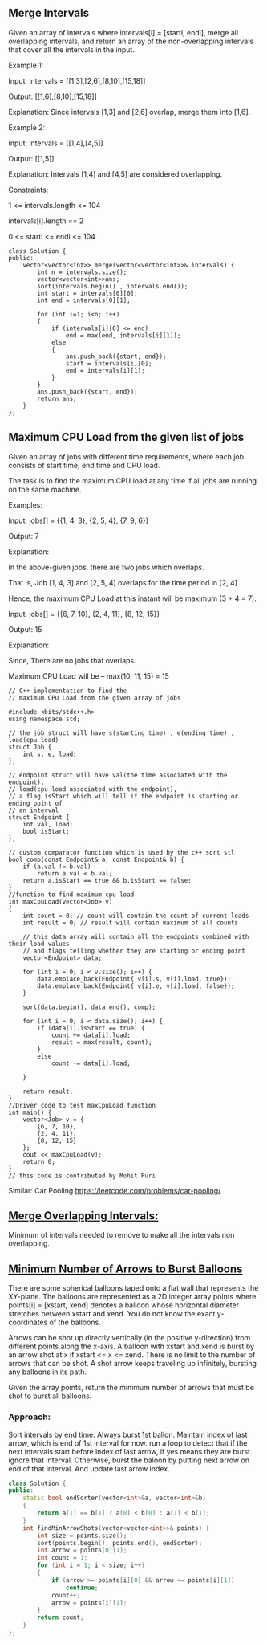 ## Merge Intervals

Given an array of intervals where intervals[i] = [starti, endi], merge all overlapping intervals, and return an array of the non-overlapping intervals that cover all the intervals in the input.

 
Example 1:

Input: intervals = [[1,3],[2,6],[8,10],[15,18]]

Output: [[1,6],[8,10],[15,18]]

Explanation: Since intervals [1,3] and [2,6] overlap, merge them into [1,6].


Example 2:

Input: intervals = [[1,4],[4,5]]

Output: [[1,5]]

Explanation: Intervals [1,4] and [4,5] are considered overlapping.
 

Constraints:

1 <= intervals.length <= 104

intervals[i].length == 2

0 <= starti <= endi <= 104


```
class Solution {
public:
    vector<vector<int>> merge(vector<vector<int>>& intervals) {
        int n = intervals.size();
        vector<vector<int>>ans;
        sort(intervals.begin() , intervals.end());
        int start = intervals[0][0];
        int end = intervals[0][1];

        for (int i=1; i<n; i++)
        {
            if (intervals[i][0] <= end)
                end = max(end, intervals[i][1]);
            else
            {
                ans.push_back({start, end});
                start = intervals[i][0];
                end = intervals[i][1];
            }
        }
        ans.push_back({start, end});
        return ans;
    }
};
```

## Maximum CPU Load from the given list of jobs
Given an array of jobs with different time requirements, where each job consists of start time, end time and CPU load. 

The task is to find the maximum CPU load at any time if all jobs are running on the same machine.

Examples: 

Input: jobs[] = {{1, 4, 3}, {2, 5, 4}, {7, 9, 6}} 

Output: 7 

Explanation: 

In the above-given jobs, there are two jobs which overlaps. 

That is, Job [1, 4, 3] and [2, 5, 4] overlaps for the time period in [2, 4] 

Hence, the maximum CPU Load at this instant will be maximum (3 + 4 = 7).



Input: jobs[] = {{6, 7, 10}, {2, 4, 11}, {8, 12, 15}} 

Output: 15 

Explanation: 

Since, There are no jobs that overlaps. 

Maximum CPU Load will be – max(10, 11, 15) = 15

```
// C++ implementation to find the
// maximum CPU Load from the given array of jobs

#include <bits/stdc++.h>
using namespace std;

// the job struct will have s(starting time) , e(ending time) , load(cpu load)
struct Job {
	int s, e, load;
};

// endpoint struct will have val(the time associated with the endpoint),
// load(cpu load associated with the endpoint),
// a flag isStart which will tell if the endpoint is starting or ending point of
// an interval
struct Endpoint {
	int val, load;
	bool isStart;
};

// custom comparator function which is used by the c++ sort stl
bool comp(const Endpoint& a, const Endpoint& b) {
	if (a.val != b.val)
		return a.val < b.val;
	return a.isStart == true && b.isStart == false;
}
//function to find maximum cpu load
int maxCpuLoad(vector<Job> v)
{
	int count = 0; // count will contain the count of current loads
	int result = 0; // result will contain maximum of all counts

	// this data array will contain all the endpoints combined with their load values
	// and flags telling whether they are starting or ending point
	vector<Endpoint> data;

	for (int i = 0; i < v.size(); i++) {
		data.emplace_back(Endpoint{ v[i].s, v[i].load, true});
		data.emplace_back(Endpoint{ v[i].e, v[i].load, false});
	}

	sort(data.begin(), data.end(), comp);

	for (int i = 0; i < data.size(); i++) {
		if (data[i].isStart == true) {
			count += data[i].load;
			result = max(result, count);
		}
		else
			count -= data[i].load;

	}

	return result;
}
//Driver code to test maxCpuLoad function
int main() {
	vector<Job> v = {
		{6, 7, 10},
		{2, 4, 11}, 
		{8, 12, 15}
	};
	cout << maxCpuLoad(v);
	return 0;
}
// this code is contributed by Mohit Puri

```

Similar: 
Car Pooling 
https://leetcode.com/problems/car-pooling/

## [Merge Overlapping Intervals: ](https://leetcode.com/problems/non-overlapping-intervals/description/)
Minimum of intervals needed to remove to make all the intervals non overlapping. 

## [Minimum Number of Arrows to Burst Balloons](https://leetcode.com/problems/minimum-number-of-arrows-to-burst-balloons/description/)
There are some spherical balloons taped onto a flat wall that represents the XY-plane. The balloons are represented as a 2D integer array points where points[i] = [xstart, xend] denotes a balloon whose horizontal diameter stretches between xstart and xend. You do not know the exact y-coordinates of the balloons.


Arrows can be shot up directly vertically (in the positive y-direction) from different points along the x-axis. A balloon with xstart and xend is burst by an arrow shot at x if xstart <= x <= xend. There is no limit to the number of arrows that can be shot. A shot arrow keeps traveling up infinitely, bursting any balloons in its path.


Given the array points, return the minimum number of arrows that must be shot to burst all balloons.

### Approach: 
Sort intervals by end time. Always burst 1st ballon. Maintain index of last arrow, which is end of 1st interval for now. run a loop to detect that if the next intervals start before index of last arrow, if yes means they are burst ignore that interval. Otherwise, burst the baloon by putting next arrow on end of that interval. And update last arrow index.

```cpp
class Solution {
public:
    static bool endSorter(vector<int>&a, vector<int>&b)
    {
        return a[1] == b[1] ? a[0] < b[0] : a[1] < b[1];
    }
    int findMinArrowShots(vector<vector<int>>& points) {
        int size = points.size();
        sort(points.begin(), points.end(), endSorter);
        int arrow = points[0][1];
        int count = 1;
        for (int i = 1; i < size; i++)
        {
            if (arrow >= points[i][0] && arrow <= points[i][1])
                continue;
            count++;
            arrow = points[i][1];
        }
        return count;
    }
};
```

